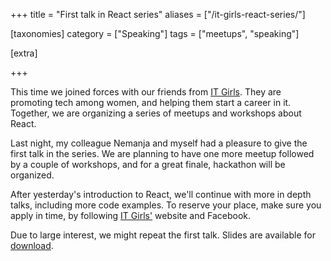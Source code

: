 +++
title = "First talk in React series"
aliases = ["/it-girls-react-series/"]

[taxonomies]
category = ["Speaking"]
tags = ["meetups", "speaking"]

[extra]

+++

This time we joined forces with our friends from [IT Girls](http://itgirls.rs/).
They are promoting tech among women, and helping them start a career in it.
Together, we are organizing a series of meetups and workshops about React.

Last night, my colleague Nemanja and myself had a pleasure to give the first talk in the series.
We are planning to have one more meetup followed by a couple of workshops,
and for a great finale, hackathon will be organized.

After yesterday's introduction to React, we'll continue with more in depth talks,
including more code examples. To reserve your place, make sure you apply in time,
by following [IT Girls'](http://itgirls.rs/) website and Facebook.

Due to large interest, we might repeat the first talk.
Slides are available for [download](/pdf/Introduction%20to%20React.pdf).

